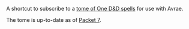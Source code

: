 A shortcut to subscribe to a [tome of One D&D spells](https://avrae.io/homebrew/spells/63c3b1bec1066af259eae14c) for use with Avrae.

The tome is up-to-date as of [Packet 7](https://www.dndbeyond.com/sources/ua/ph-playtest-7).
